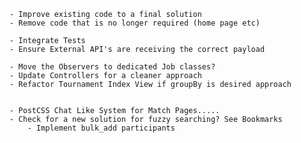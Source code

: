 
	- Improve existing code to a final solution
	- Remove code that is no longer required (home page etc)

	- Integrate Tests
	- Ensure External API's are receiving the correct payload

	- Move the Observers to dedicated Job classes?
	- Update Controllers for a cleaner approach
	- Refactor Tournament Index View if groupBy is desired approach


	- PostCSS Chat Like System for Match Pages.....
	- Check for a new solution for fuzzy searching? See Bookmarks
        - Implement bulk_add participants
